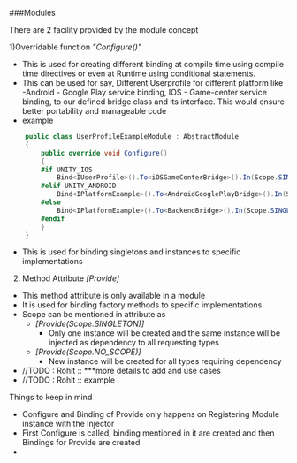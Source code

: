 ###Modules

There are 2 facility provided by the module concept

1)Overridable function *_"Configure()"_*
- This is used for creating different binding at compile time using compile time directives or even at Runtime using conditional statements.
- This can be used for say, Different Userprofile for different platform like -Android - Google Play service binding, IOS - Game-center service binding, to our defined bridge class and its interface. This would ensure better portability and manageable code
- example
    
```c#  
    public class UserProfileExampleModule : AbstractModule
    {
        public override void Configure()
        {
        #if UNITY_IOS
            Bind<IUserProfile>().To<iOSGameCenterBridge>().In(Scope.SINGLETON);
        #elif UNITY_ANDROID
            Bind<IPlatformExample>().To<AndroidGooglePlayBridge>().In(Scope.SINGLETON);
        #else
            Bind<IPlatformExample>().To<BackendBridge>().In(Scope.SINGLETON);
        #endif
        }
    }
```
- This is used for binding singletons and instances to specific implementations

2) Method Attribute *[Provide]*
- This method attribute is only available in a module
- It is used for binding factory methods to specific implementations
- Scope can be mentioned in attribute as 
    - *[Provide(Scope.SINGLETON)]*
        - Only one instance will be created and the same instance will be injected as dependency to all requesting types
    - *[Provide(Scope.NO_SCOPE)]*
        - New instance will be created for all types requiring dependency
- //TODO : Rohit :: ***more details to add and use cases
- //TODO : Rohit :: example

Things to keep in mind
- Configure and Binding of Provide only happens on Registering Module instance with the Injector
- First Configure is called, binding mentioned in it are created and then Bindings for Provide are created
- 
